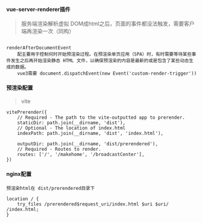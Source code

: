 #### vue-server-renderer插件
>服务端渲染解析虚拟 DOM成html之后，页面的事件都没法触发，需要客户端再渲染一次（同构）
```

renderAfterDocumentEvent 
    配主要用于控制何时开始预渲染过程。在预渲染单页应用（SPA）时，有时需要等待某些事件发生之后再开始渲染静态 HTML 文件，以确保预渲染的内容是最新的或是包含了某些动态生成的数据。
    vue3需要 document.dispatchEvent(new Event('custom-render-trigger'))

```
#### 预渲染配置
> vite
```
vitePrerender({
    // Required - The path to the vite-outputted app to prerender.
    staticDir: path.join(__dirname, 'dist'),
    // Optional - The location of index.html
    indexPath: path.join(__dirname, 'dist', 'index.html'),

    outputDir: path.join(__dirname, 'dist/prerendered'),
    // Required - Routes to render.
    routes: ['/', '/makehome', '/broadcastCenter'],
})
```

#### nginx配置
```
预渲染html在 dist/prerendered目录下

location / {
    try_files /prerendered$request_uri/index.html $uri $uri/ /index.html;
}

```